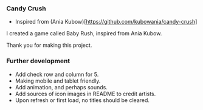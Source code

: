 ### Candy Crush 
- Inspired from (Ania Kubow)[https://github.com/kubowania/candy-crush]

I created a game called Baby Rush, inspired from Ania Kubow. 

Thank you for making this project. 

### Further development
- Add check row and column for 5. 
- Making mobile and tablet friendly.
- Add animation, and perhaps sounds.
- Add sources of icon images in README to credit artists.
- Upon refresh or first load, no titles should be cleared. 
